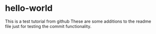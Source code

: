 # hello-world
This is a test tutorial from github
These are some additions to the readme file just for testing the commit functionality.

